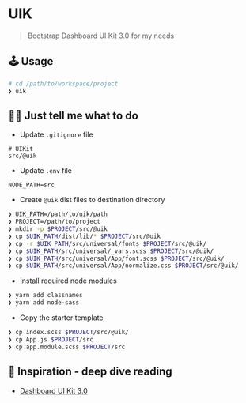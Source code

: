 # UIK

> Bootstrap Dashboard UI Kit 3.0 for my needs

## 🕹️ Usage

```sh
# cd /path/to/workspace/project
❯ uik
```

## 👩‍💻 Just tell me what to do

* Update `.gitignore` file

```
# UIKit
src/@uik
```

* Update `.env` file

```
NODE_PATH=src
```

* Create `@uik` dist files to destination directory

```sh
❯ UIK_PATH=/path/to/uik/path
❯ PROJECT=/path/to/project
❯ mkdir -p $PROJECT/src/@uik
❯ cp $UIK_PATH/dist/lib/* $PROJECT/src/@uik
❯ cp -r $UIK_PATH/src/universal/fonts $PROJECT/src/@uik/
❯ cp $UIK_PATH/src/universal/_vars.scss $PROJECT/src/@uik/
❯ cp $UIK_PATH/src/universal/App/font.scss $PROJECT/src/@uik/
❯ cp $UIK_PATH/src/universal/App/normalize.css $PROJECT/src/@uik/
```

* Install required node modules

```sh
❯ yarn add classnames
❯ yarn add node-sass
```

* Copy the starter template

```sh
❯ cp index.scss $PROJECT/src/@uik/
❯ cp App.js $PROJECT/src
❯ cp app.module.scss $PROJECT/src
```

## 🌱 Inspiration - deep dive reading

* [Dashboard UI Kit 3.0](https://janlosert.com/store/dashboard-ui-kit-3.html)
